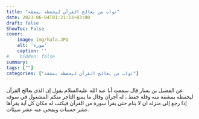 ```yaml
---
title: "ثواب من يعالج القرآن ليحفظه بمشقة"
date: 2023-06-04T01:21:13+03:00
draft: false
ShowToc: False
cover:
    image: img/hala.JPG
    alt: 'صورة'
    caption: ''
#    hidden: false
summary: 
tags: [""]
categories: ["ثواب من يعالج القرآن ليحفظه بمشقة"]
---
```

عن الفضيل بن يسار قال سمعت أبا عبد الله عليه‌السلام
يقول إن الذي يعالج القرآن ليحفظه بمشقة منه وقلة حفظ ، له أجران وقال ما يمنع التاجر منكم المشغول في سوقه إذا رجع إلى منزله ان لا ينام
حتى يقرأ سورة من القرآن فيكتب له مكان كل آية يقرأها عشر حسنات
ويمحي عنه عشر سيئات.

